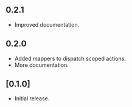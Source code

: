 ## 0.2.1

- Improved documentation.

## 0.2.0

- Added mappers to dispatch scoped actions.
- More documentation.

## [0.1.0] 

* Initial release.
